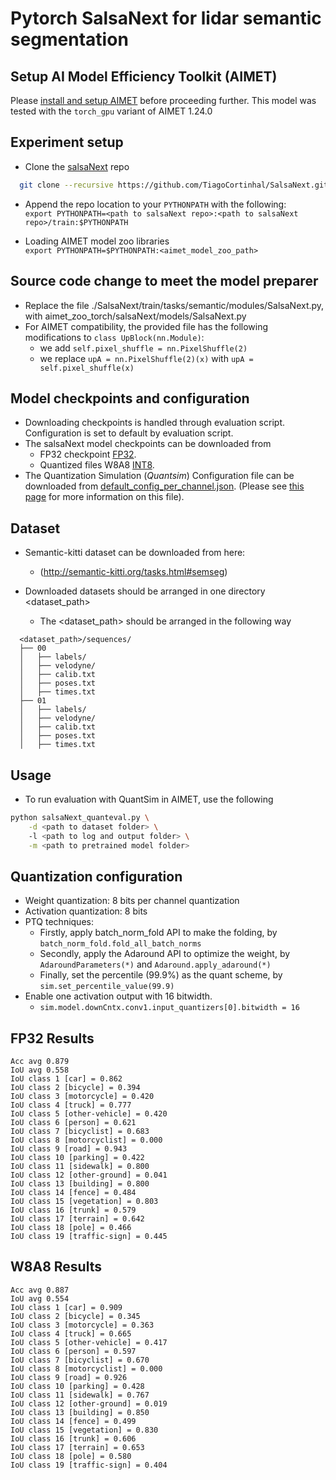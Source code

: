 # Pytorch SalsaNext for lidar semantic segmentation

## Setup AI Model Efficiency Toolkit (AIMET)
Please [install and setup AIMET](https://github.com/quic/aimet/blob/release-aimet-1.24/packaging/install.md) before proceeding further.
This model was tested with the `torch_gpu` variant of AIMET 1.24.0

## Experiment setup
- Clone the [salsaNext](https://github.com/TiagoCortinhal/SalsaNext.git) repo 
```bash
  git clone --recursive https://github.com/TiagoCortinhal/SalsaNext.git
```

- Append the repo location to your `PYTHONPATH` with the following:  
  `export PYTHONPATH=<path to salsaNext repo>:<path to salsaNext repo>/train:$PYTHONPATH`

- Loading AIMET model zoo libraries  
`export PYTHONPATH=$PYTHONPATH:<aimet_model_zoo_path>`

## Source code change to meet the model preparer
- Replace the file ./SalsaNext/train/tasks/semantic/modules/SalsaNext.py, with aimet_zoo_torch/salsaNext/models/SalsaNext.py
- For AIMET compatibility, the provided file has the following modifications to `class UpBlock(nn.Module)`:
  - we add `self.pixel_shuffle = nn.PixelShuffle(2)`
  - we replace `upA = nn.PixelShuffle(2)(x)` with `upA = self.pixel_shuffle(x)`
   
## Model checkpoints and configuration
- Downloading checkpoints is handled through evaluation script. Configuration is set to default by evaluation script.
- The salsaNext model checkpoints can be downloaded from
  - FP32 checkpoint [FP32](https://drive.google.com/file/d/10fxIwPK10UVVB9jsgXDZSDwj4vy9MyTl/view).
  - Quantized files W8A8 [INT8]((https://github.qualcomm.com/qualcomm-ai/aimet-model-zoo/releases)).
- The Quantization Simulation (*Quantsim*) Configuration file can be downloaded from [default_config_per_channel.json](https://github.com/quic/aimet/blob/17bcc525d6188f177837bbb789ccf55a81f6a1b5/TrainingExtensions/common/src/python/aimet_common/quantsim_config/default_config_per_channel.json). (Please see [this page](https://quic.github.io/aimet-pages/releases/1.21.0/user_guide/quantization_configuration.html) for more information on this file).

## Dataset 
- Semantic-kitti dataset can be downloaded from here:
  - (http://semantic-kitti.org/tasks.html#semseg)
  
- Downloaded datasets should be arranged in one directory <dataset_path>
  - The <dataset_path> should be arranged in the following way
```
  <dataset_path>/sequences/
  ├── 00
  │   ├── labels/
  │   ├── velodyne/
  │   ├── calib.txt
  │   ├── poses.txt
  │   ├── times.txt  
  ├── 01
  │   ├── labels/
  │   ├── velodyne/
  │   ├── calib.txt
  │   ├── poses.txt
  │   ├── times.txt
```

## Usage
- To run evaluation with QuantSim in AIMET, use the following
```bash
python salsaNext_quanteval.py \
	-d <path to dataset folder> \ 
	-l <path to log and output folder> \
	-m <path to pretrained model folder>
```

## Quantization configuration 
- Weight quantization: 8 bits per channel quantization
- Activation quantization: 8 bits
- PTQ techniques: 
  - Firstly, apply batch_norm_fold API to make the folding, by `batch_norm_fold.fold_all_batch_norms`
  - Secondly, apply the Adaround API to optimize the weight, by `AdaroundParameters(*)` and `Adaround.apply_adaround(*)`
  - Finally, set the percentile (99.9%) as the quant scheme, by `sim.set_percentile_value(99.9)`
- Enable one activation output with 16 bitwidth. 
  - `sim.model.downCntx.conv1.input_quantizers[0].bitwidth = 16`

## FP32 Results
```
Acc avg 0.879
IoU avg 0.558
IoU class 1 [car] = 0.862
IoU class 2 [bicycle] = 0.394
IoU class 3 [motorcycle] = 0.420
IoU class 4 [truck] = 0.777
IoU class 5 [other-vehicle] = 0.420
IoU class 6 [person] = 0.621
IoU class 7 [bicyclist] = 0.683
IoU class 8 [motorcyclist] = 0.000
IoU class 9 [road] = 0.943
IoU class 10 [parking] = 0.422
IoU class 11 [sidewalk] = 0.800
IoU class 12 [other-ground] = 0.041
IoU class 13 [building] = 0.800
IoU class 14 [fence] = 0.484
IoU class 15 [vegetation] = 0.803
IoU class 16 [trunk] = 0.579
IoU class 17 [terrain] = 0.642
IoU class 18 [pole] = 0.466
IoU class 19 [traffic-sign] = 0.445
```

## W8A8 Results
```
Acc avg 0.887
IoU avg 0.554
IoU class 1 [car] = 0.909
IoU class 2 [bicycle] = 0.345
IoU class 3 [motorcycle] = 0.363
IoU class 4 [truck] = 0.665
IoU class 5 [other-vehicle] = 0.417
IoU class 6 [person] = 0.597
IoU class 7 [bicyclist] = 0.670
IoU class 8 [motorcyclist] = 0.000
IoU class 9 [road] = 0.926
IoU class 10 [parking] = 0.428
IoU class 11 [sidewalk] = 0.767
IoU class 12 [other-ground] = 0.019
IoU class 13 [building] = 0.850
IoU class 14 [fence] = 0.499
IoU class 15 [vegetation] = 0.830
IoU class 16 [trunk] = 0.606
IoU class 17 [terrain] = 0.653
IoU class 18 [pole] = 0.580
IoU class 19 [traffic-sign] = 0.404
```
